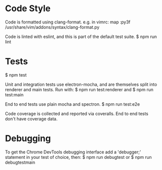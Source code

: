 Code Style
==========
Code is formatted using clang-format. e.g. in vimrc:
  map <C-K> :py3f /usr/share/vim/addons/syntax/clang-format.py<cr>

Code is linted with eslint, and this is part of the default test suite.
$ npm run lint

Tests
=====
$ npm test

Unit and integration tests use electron-mocha, and are themselves split into
renderer and main tests. Run with:
$ npm run test:renderer
 and
$ npm run test:main

End to end tests use plain mocha and spectron.
$ npm run test:e2e

Code coverage is collected and reported via coveralls. End to end tests don't
have coverage data.

Debugging
=========
To get the Chrome DevTools debugging interface add a 'debugger;' statement in
your test of choice, then:
$ npm run debugtest
 or
$ npm run debugtestmain

